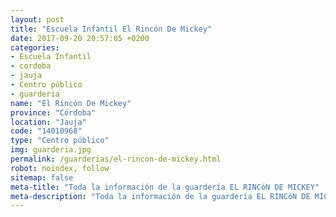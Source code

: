 ```yaml
---
layout: post
title: "Escuela Infantil El Rincón De Mickey"
date: 2017-09-20 20:57:05 +0200
categories:
- Escuela Infantil
- cordoba
- jauja
- Centro público
- guarderia
name: "El Rincón De Mickey"
province: "Córdoba"
location: "Jauja"
code: "14010968"
type: "Centro público"
img: guarderia.jpg
permalink: /guarderias/el-rincon-de-mickey.html
robot: noindex, follow
sitemap: false
meta-title: "Toda la información de la guardería EL RINCóN DE MICKEY"
meta-description: "Toda la información de la guardería EL RINCóN DE MICKEY"
---
```

